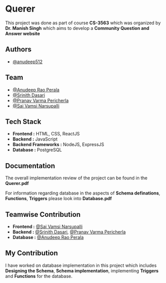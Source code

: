 
# Querer

This project was done as part of course **CS-3563** which was organized by **Dr. Manish Singh** which aims to develop a **Community Question and Answer website**


## Authors

- [@anudeep512](https://www.github.com/anudeep512)


## Team

- [@Anudeep Rao Perala](https://www.github.com/anudeep512)
- [@Srinith Dasari](https://www.github.com/anudeep512)
- [@Pranav Varma Pericherla](https://www.github.com/anudeep512)
- [@Sai Vamsi Narsupalli](https://www.github.com/anudeep512)


## Tech Stack

- **Frontend :** HTML, CSS, ReactJS
- **Backend :** JavaScript
- **Backend Frameworks :** NodeJS, ExpressJS
- **Database :** PostgreSQL






## Documentation

The overall implementation review of the project can be found in the **Querer.pdf**

For information regarding database in the aspects of **Schema definations**, **Functions**, **Triggers** please look into **Database.pdf** 

## Teamwise Contribution 

- **Frontend :** [@Sai Vamsi Narsupalli](https://www.github.com/anudeep512)
- **Backend :** [@Srinith Dasari](https://www.github.com/anudeep512), [@Pranav Varma Pericherla](https://www.github.com/anudeep512)
- **Database :** [@Anudeep Rao Perala](https://www.github.com/anudeep512)

## My Contribution

I have worked on database implementation in this project which includes **Designing the Schema**, **Schema implementation**, implementing **Triggers** and **Functions** for the database.
